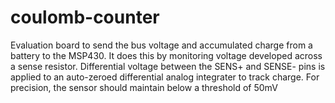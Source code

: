 # coulomb-counter
Evaluation board to send the bus voltage and accumulated charge from a battery to the MSP430. 
It does this by monitoring voltage developed across a sense resistor. Differential voltage between
the SENS+ and SENSE- pins is applied to an auto-zeroed differential analog integrater to track charge.
For precision, the sensor should maintain below a threshold of 50mV
